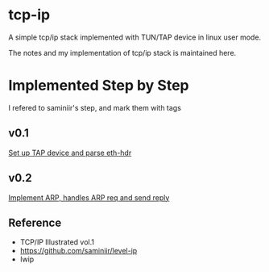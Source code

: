 # tcp-ip
A simple tcp/ip stack implemented with TUN/TAP device in linux user mode.

The notes and my implementation of tcp/ip stack is maintained here.

# Implemented Step by Step
I refered to saminiir's step, and mark them with tags 
## v0.1
[Set up TAP device and parse eth-hdr](doc/1-TAP-ethhdr.md)

## v0.2
[Implement ARP, handles ARP req and send reply](doc/2-arp.md) 

## Reference
- TCP/IP Illustrated vol.1
- https://github.com/saminiir/level-ip
- lwip
